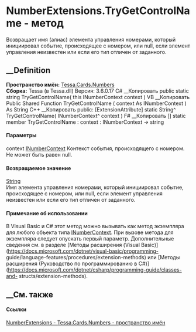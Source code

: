 # NumberExtensions.TryGetControlName - метод
Возвращает имя (алиас) элемента управления номерами, который инициировал
событие, происходящее с номером, или null, если элемент управления неизвестен
или если его тип отличен от заданного.
## __Definition
 **Пространство имён:** [Tessa.Cards.Numbers](N_Tessa_Cards_Numbers.htm)  
 **Сборка:** Tessa (в Tessa.dll) Версия: 3.6.0.17
C# __Копировать
     public static string TryGetControlName(
    	this INumberContext context
    )
VB __Копировать
    <ExtensionAttribute>
    Public Shared Function TryGetControlName ( 
    	context As INumberContext
    ) As String
C++ __Копировать
     public:
    [ExtensionAttribute]
    static String^ TryGetControlName(
    	INumberContext^ context
    )
F# __Копировать
     [<ExtensionAttribute>]
    static member TryGetControlName : 
            context : INumberContext -> string 
#### Параметры
context [INumberContext](T_Tessa_Cards_Numbers_INumberContext.htm)
     Контекст события, происходящего с номером. Не может быть равен null. 
#### Возвращаемое значение
[String](https://learn.microsoft.com/dotnet/api/system.string)  
Имя элемента управления номерами, который инициировал событие, происходящее с
номером, или null, если элемент управления неизвестен или если его тип отличен
от заданного.
#### Примечание об использовании
В Visual Basic и C# этот метод можно вызывать как метод экземпляра для любого
объекта типа [INumberContext](T_Tessa_Cards_Numbers_INumberContext.htm). При
вызове метода для экземпляра следует опускать первый параметр. Дополнительные
сведения см. в разделе [Методы расширения (Visual
Basic)](https://docs.microsoft.com/dotnet/visual-basic/programming-
guide/language-features/procedures/extension-methods) или [Методы расширения
(Руководство по программированию в
C#)](https://docs.microsoft.com/dotnet/csharp/programming-guide/classes-and-
structs/extension-methods).
##  __См. также
#### Ссылки
[NumberExtensions - ](T_Tessa_Cards_Numbers_NumberExtensions.htm)
[Tessa.Cards.Numbers - пространство имён](N_Tessa_Cards_Numbers.htm)
